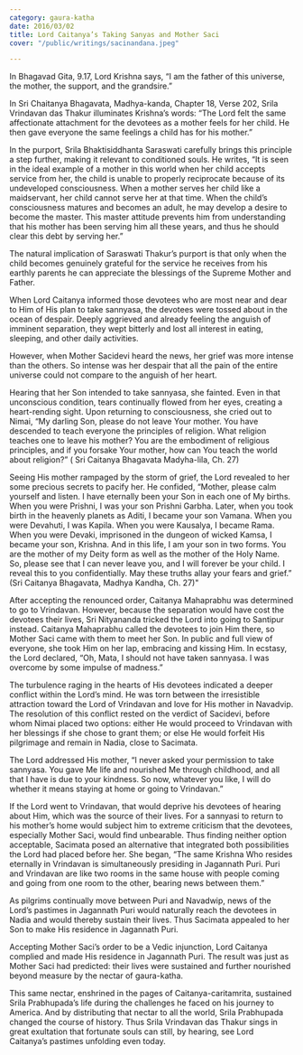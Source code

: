 ```yaml
---
category: gaura-katha
date: 2016/03/02
title: Lord Caitanya’s Taking Sanyas and Mother Saci
cover: "/public/writings/sacinandana.jpeg"

---
```

In Bhagavad Gita, 9.17, Lord Krishna says, “I am the father of this universe, the mother, the support, and the grandsire.”

In Sri Chaitanya Bhagavata, Madhya-kanda, Chapter 18, Verse 202, Srila Vrindavan das Thakur illuminates Krishna’s words: “The Lord felt the same affectionate attachment for the devotees as a mother feels for her child. He then gave everyone the same feelings a child has for his mother.”

In the purport, Srila Bhaktisiddhanta Saraswati carefully brings this principle a step further, making it relevant to conditioned souls. He writes, “It is seen in the ideal example of a mother in this world when her child accepts service from her, the child is unable to properly reciprocate because of its undeveloped consciousness. When a mother serves her child like a maidservant, her child cannot serve her at that time. When the child’s consciousness matures and becomes an adult, he may develop a  desire to become the master. This master attitude prevents him from understanding that his mother has been serving him all these years, and thus he should clear this debt  by serving her.”

The natural implication of Saraswati Thakur’s purport is that only when the child becomes genuinely grateful for the service he receives from his earthly parents he can appreciate the blessings of the Supreme Mother and Father.

When Lord Caitanya informed those devotees who are most near and dear to Him of His plan to take sannyasa, the devotees were tossed about in the ocean of despair. Deeply aggrieved and already feeling the anguish of imminent separation, they wept bitterly and lost all interest in eating, sleeping, and other daily activities.

However, when Mother Sacidevi heard the news, her grief was more intense than the others. So intense was her despair that all the pain of the entire universe could not compare to the anguish of her heart.

Hearing that her Son intended to take sannyasa, she fainted. Even in that unconscious condition, tears continually flowed from her eyes, creating a heart-rending sight. Upon returning to consciousness, she cried out to Nimai, “My darling Son, please do not leave Your mother. You have descended to teach everyone the principles of religion. What religion teaches one to leave his mother? You are the embodiment of religious principles, and if you forsake Your mother, how can You teach the world about religion?” ( Sri Caitanya Bhagavata Madyha-lila, Ch. 27)

Seeing His mother rampaged by the storm of grief, the Lord revealed to her some precious secrets to pacify her. He confided, “Mother, please calm yourself and listen. I have eternally been your Son in each one of My births. When you were Prishni, I was your son Prishni Garbha. Later, when you took birth in the heavenly planets as Aditi, I became your son Vamana. When you were Devahuti, I was Kapila. When you were Kausalya, I became Rama. When you were Devaki, imprisoned in the dungeon of wicked Kamsa, I became your son, Krishna. And in this life, I am your son in two forms. You are the mother of my Deity form as well as the mother of the Holy Name. So, please see that I can never leave you, and I will forever be your child. I reveal this to you confidentially. May these truths allay your fears and grief.” (Sri Caitanya Bhagavata, Madhya Kandha, Ch. 27)"

After accepting the renounced order, Caitanya Mahaprabhu was determined to go to Vrindavan. However, because the separation would have cost the devotees their lives, Sri Nityananda tricked the Lord into going to Santipur instead. Caitanya Mahaprabhu called the devotees to join Him there, so Mother Saci came with them to meet her Son. In public and full view of everyone, she took Him on her lap, embracing and kissing Him. In ecstasy, the Lord declared, “Oh, Mata, I should not have taken sannyasa. I was overcome by some impulse of madness.”

The turbulence raging in the hearts of His devotees indicated a deeper conflict within the Lord’s mind. He was torn between the irresistible attraction toward the Lord of Vrindavan and love for His mother in Navadvip. The resolution of this conflict rested on the verdict of Sacidevi, before whom Nimai placed two options: either He would proceed to Vrindavan with her blessings if she chose to grant them; or else He would forfeit His pilgrimage and remain in Nadia, close to Sacimata.

The Lord addressed His mother, “I never asked your permission to take sannyasa. You gave Me life and nourished Me through childhood, and all that I have is due to your kindness. So now, whatever you like, I will do whether it means staying at home or going to Vrindavan.”

If the Lord went to Vrindavan, that would deprive his devotees of hearing about Him, which was the source of their lives. For a sannyasi to return to his mother’s home would subject him to extreme criticism that the devotees, especially Mother Saci, would find unbearable. Thus finding neither option acceptable, Sacimata posed an alternative that integrated both possibilities the Lord had placed before her. She began, “The same Krishna Who resides eternally in Vrindavan is simultaneously presiding in Jagannath Puri. Puri and Vrindavan are like two rooms in the same house with people coming and going from one room to the other, bearing news between them.”

As pilgrims continually move between Puri and Navadwip, news of the Lord’s pastimes in Jagannath Puri would naturally reach the devotees in Nadia and would thereby sustain their lives. Thus Sacimata appealed to her Son to make His residence in Jagannath Puri.

Accepting Mother Saci’s order to be a Vedic injunction, Lord Caitanya complied and made His residence in Jagannath Puri. The result was just as Mother Saci had predicted: their lives were sustained and further nourished beyond measure by the nectar of gaura-katha.

This same nectar, enshrined in the pages of Caitanya-caritamrita, sustained Srila Prabhupada’s life during the challenges he faced on his journey to America. And by distributing that nectar to all the world, Srila Prabhupada changed the course of history. Thus Srila Vrindavan das Thakur sings in great exultation that fortunate souls can still, by hearing, see Lord Caitanya’s pastimes unfolding even today.